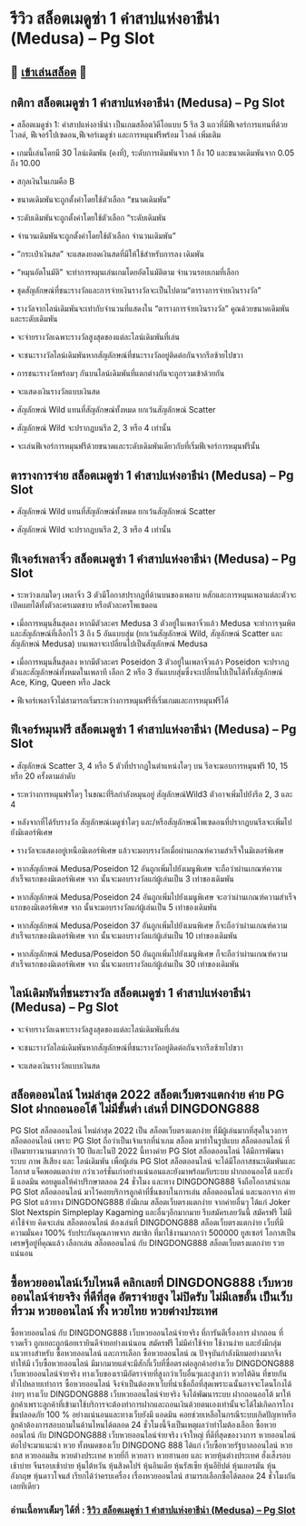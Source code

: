 # รีวิว สล็อตเมดูซ่า 1 คำสาปแห่งอาธีน่า (Medusa) – Pg Slot

## 🎰 [เข้าเล่นสล็อต](https://bit.ly/3ryTLaH) 🎰

## กติกา สล็อตเมดูซ่า 1 คำสาปแห่งอาธีน่า (Medusa) – Pg Slot

• สล็อตเมดูซ่า 1: คําสาปแห่งอาธีน่า เป็นเกมสล็อตวิดีโอแบบ 5 รีล 3 แถวที่มีฟีเจอร์การแทนที่ด้วย ไวลด์, ฟีเจอร์โปเซดอน,ฟีเจอร์เมดูซ่า และการหมุนฟรีพร้อม ไวลด์ เพิ่มเติม

• เกมนี้เล่นโดยมี 30 ไลน์เดิมพัน (คงที่), ระดับการเดิมพันจาก 1 ถึง 10 และขนาดเดิมพันจาก 0.05 ถึง 10.00

• สกุลเงินในเกมคือ B

• ขนาดเดิมพันจะถูกตั้งค่าโดยใช้ตัวเลือก “ขนาดเดิมพัน”

• ระดับเดิมพันจะถูกตั้งค่าโดยใช้ตัวเลือก “ระดับเดิมพัน

• จํานวนเดิมพันจะถูกตั้งค่าโดยใช้ตัวเลือก จํานวนเดิมพัน”

• ”กระเป๋าเงินสด” จะแสดงยอดเงินสดที่มีให้ใช้สําหรับการลง เดิมพัน

• “หมุนอัตโนมัติ” จะทําการหมุนเล่นเกมโดยอัตโนมัติตาม จํานวนรอบเกมที่เลือก

• ชุดสัญลักษณ์ที่ชนะรางวัลและการจ่ายเงินรางวัลจะเป็นไปตาม“ตารางการจ่ายเงินรางวัล”

• รางวัลจากไลน์เดิมพันจะเท่ากับจํานวนที่แสดงใน “ตารางการจ่ายเงินรางวัล” คูณด้วยขนาดเดิมพันและระดับเดิมพัน

• จะจ่ายรางวัลเฉพาะรางวัลสูงสุดของแต่ละไลน์เดิมพันที่เล่น

• จะชนะรางวัลไลน์เดิมพันหากสัญลักษณ์ที่ชนะรางวัลอยู่ติดต่อกันจากรีลซ้ายไปขวา

• การชนะรางวัลพร้อมๆ กันบนไลน์เดิมพันที่แตกต่างกันจะถูกรวมเข้าด้วยกัน

• จะแสดงเงินรางวัลแบบเงินสด

• สัญลักษณ์ Wild แทนที่สัญลักษณ์ทั้งหมด ยกเว้นสัญลักษณ์ Scatter

• สัญลักษณ์ Wild จะปรากฏบนรีล 2, 3 หรือ 4 เท่านั้น

• จะเล่นฟีเจอร์การหมุนฟรีด้วยขนาดและระดับเดิมพันเดียวกับที่เริ่มฟีเจอร์การหมุนฟรีนั้น

## ตารางการจ่าย สล็อตเมดูซ่า 1 คำสาปแห่งอาธีน่า (Medusa) – Pg Slot

• สัญลักษณ์ Wild แทนที่สัญลักษณ์ทั้งหมด ยกเว้นสัญลักษณ์ Scatter

• สัญลักษณ์ Wild จะปรากฏบนรีล 2, 3 หรือ 4 เท่านั้น

## ฟีเจอร์เพลาจิ๋ว สล็อตเมดูซ่า 1 คำสาปแห่งอาธีน่า (Medusa) – Pg Slot

• ระหว่างเกมใดๆ เพลาจิ๋ว 3 ตัวมีโอกาสปรากฏที่ด้านบนของเพลาบ หสักและการหมุนเพลาแต่ละตัวจะเปิดเผยได้ทั้งตัวละครเมตชาบ หรือตัวละครโพเซดอน

• เมื่อการหมุนสิ้นสุดลง หากมีตัวละคร Medusa 3 ตัวอยู่ในเพลาจิ๋วแล้ว Medusa จะทําการจุมพิตและสัญลักษณ์ที่เลือกไว้ 3 ถึง 5 อันแบบสุ่ม (ยกเว้นสัญลักษณ์ Wild, สัญลักษณ์ Scatter และ สัญลักษณ์ Medusa) บนเพลาจะเปลี่ยนไปเป็นสัญลักษณ์ Medusa

• เมื่อการหมุนสิ้นสุดลง หากมีตัวละคร Poseidon 3 ตัวอยู่ในเพลาจิ๋วแล้ว Poseidon จะปรากฏตัวและสัญลักษณ์ทั้งหมดในเพลาที เลือก 2 หรือ 3 ฮันแบบสุ่มซึ่งจะเปลี่ยนไปเป็นได้ทั้งสัญลักษณ์ Ace, King, Queen หรือ Jack

• ฟีเจอร์เพลาจิ๋วไม่สามารถเริ่มระหว่างการหมุนฟรีที่เริ่มเกมและการหมุนฟรีได้

## ฟีเจอร์หมุนฟรี สล็อตเมดูซ่า 1 คำสาปแห่งอาธีน่า (Medusa) – Pg Slot

• สัญลักษณ์ Scatter 3, 4 หรือ 5 ตัวที่ปรากฏในตําแหน่งใดๆ บน รีลจะมอบการหมุนฟรี 10, 15 หรือ 20 ครั้งตามลําดับ

• ระหว่างการหมุนฟรใดๆ ในขณะที่รีลกําลังหมุนอยู่ สัญลักษณ์Wild3 ตัวอาจเพิ่มไปยังรีล 2, 3 และ 4

• หลังจากที่ได้รับรางวัล สัญลักษณ์เมดูซ่าใดๆ และ/หรือสัญลักษณ์โพเซดอนที่ปรากฏบนรีลจะเพิ่มไปยังมิเตอร์พิเศษ

• รางวัลจะแสดงอยู่เหนือมิเตอร์พิเศษ แล้วจะมอบรางวัลเมื่อผ่านเกณฑ์ความสําเร็จในมิเตอร์พิเศษ

• หากสัญลักษณ์ Medusa/Poseidon 12 อันถูกเพิ่มไปยังเมนูพิเศษ จะถือว่าผ่านเกณฑ์ความสําเร็จแรกของมิเตอร์พิเศษ จาก นั้นจะมอบรางวัลแก่ผู้เล่นเป็น 3 เท่าของเดิมพัน

• หากสัญลักษณ์ Medusa/Poseidon 24 อันถูกเพิ่มไปยังเมนูพิเศษ จะอว่าผ่านเกณฑ์ความสําเร็จแรกของมิเตอร์พิเศษ จาก นั้นจะมอบรางวัลแก่ผู้เล่นเป็น 5 เท่าของเดิมพัน

• หากสัญลักษณ์ Medusa/Poseidon 37 อันถูกเพิ่มไปยังเมนพิเศษ ก็จะถือว่าผ่านเกณฑ์ความสําเร็จแรกของมิเตอร์พิเศษ จาก นั้นจะมอบรางวัลแก่ผู้เล่นเป็น 10 เท่าของเดิมพัน

• หากสัญลักษณ์ Medusa/Poseidon 50 อันถูกเพิ่มไปยังเมนูพิเศษ ก็จะถือว่าผ่านเกณฑ์ความสําเร็จแรกของมิเตอร์พิเศษ จาก นั้นจะมอบรางวัลแก่ผู้เล่นเป็น 30 เท่าของเดิมพัน

## ไลน์เดิมพันที่ชนะรางวัล สล็อตเมดูซ่า 1 คำสาปแห่งอาธีน่า (Medusa) – Pg Slot

• จะจ่ายรางวัลเฉพาะรางวัลสูงสุดของแต่ละไลน์เดิมพันที่เล่น

• จะชนะรางวัลไลน์เดิมพันหากสัญลักษณ์ที่ชนะรางวัลอยู่ติดต่อกันจากรีลซ้ายไปขวา

• จะแสดงเงินรางวัลแบบเงินสด

## สล็อตออนไลน์ ใหม่ล่าสุด 2022 สล็อตเว็บตรงแตกง่าย ค่าย PG Slot  ฝากถอนออโต้ ไม่มีขั้นต่ำ เล่นที่ DINGDONG888
PG Slot สล็อตออนไลน์ ใหม่ล่าสุด 2022 เป็น สล็อตเว็บตรงแตกง่าย ที่มีผู้เล่นมากที่สุดในวงการ สล็อตออนไลน์ เพราะ PG Slot ถือว่าเป็นเจ้าแรกที่นำเกม สล็อต มาทำในรูปแบบ สล็อตออนไลน์ ที่เปิดมายาวนานมากกว่า 10 ปีและในปี 2022 นี้ทางค่าย PG Slot สล็อตออนไลน์ ได้มีการพัฒนาระบบ ภาพ สีเสียง และ ไลน์เดิมพัน เพื่อผู้เล่น PG Slot สล็อตออนไลน์ จะได้มีโอกาสชนะเดิมพันและโอกาส แจ็คพอตแตกง่าย กว่าเวอร์ชั่นเก่าอย่างแน่นอนและยังมาพร้อมกับระบบ ฝากถอนออโต้ และยังมี แอดมิน คอยดูแลให้คำปรึกษาตลอด 24 ชั่วโมง และทาง DINGDONG888 จึงถือโอกาสนำเกม PG Slot สล็อตออนไลน์ มาไว้คอยบริการลูกค้าที่ชื่นชอบในการเล่น สล็อตออนไลน์ และนอกจาก ค่าย PG Slot แล้วทาง DINGDONG888 ยังมีเกม สล็อตเว็บตรงแตกง่าย จากค่ายอื่นๆ ได้แก่ Joker Slot Nextspin Simpleplay Kagaming และอื่นๆอีกมากมาย รีบสมัครเลยวันนี้ สมัครฟรี ไม่มีค่าใช้จ่าย คิดจะเล่น สล็อตออนไลน์ ต้องเล่นที่ DINGDONG888 สล็อตเว็บตรงแตกง่าย เว็บที่มีความมั่นคง 100% รับประกันคุณภาพจาก สมาชิก ที่มาใช้งานมากกว่า 500000 ยูสเซอร์ โอกาสเป็นเศรษฐีอยู่ที่คุณแล้ว เลือกเล่น สล็อตออนไลน์ กับ DINGDONG888 สล็อตเว็บตรงแตกง่าย รวยแน่นอน

## ซื้อหวยออนไลน์เว็บไหนดี คลิกเลยที่ DINGDONG888 เว็บหวยออนไลน์จ่ายจริง ที่ดีที่สุด อัตราจ่ายสูง ไม่ปิดรับ ไม่มีเลขอั้น เป็นเว็บที่รวม หวยออนไลน์ ทั้ง หวยไทย หวยต่างประเทศ
ซื้อหวยออนไลน์ กับ DINGDONG888 เว็บหวยออนไลน์จ่ายจริง ที่การันตีเรื่องการ ฝากถอน ที่รวดเร็ว ถูกเยอะถูกน้อยเรายินดีจ่ายอย่างแน่นอน สมัครฟรี ไม่มีค่าใช้จ่าย ใช้งานง่าย และยังมีกลุ่มแนวทางสำหรับ ซื้อหวยออนไลน์ และการเลือก ซื้อหวยออนไลน์ ณ ปัจจุบันกำลังนิยมอย่างมากจึงทำให้มี เว็บซื้อหวยออนไลน์ มีมากมายแต่จะมีสักกี่เว็บที่ซื่อตรงต่อลูกค้าอย่างเว็บ DINGDONG888 เว็บหวยออนไลน์จ่ายจริง ทางเว็บของเรามีอัตราจ่ายที่สูงกว่าเว็บอื่นๆและสูงกว่า หวยใต้ดิน ที่ขายกันทั่วไปหลายเท่าการ ซื้อหวยออนไลน์ จึงจำเป็นต้องหาเว็บที่น่าเชื่อถือที่สุดเพราะฉนั้นอาจจะโดนโกงได้ง่ายๆ ทางเว็บ DINGDONG888 เว็บหวยออนไลน์จ่ายจริง จึงได้พัฒนาระบบ ฝากถอนออโต้ มาให้ลูกค้าเพราะลูกค้าที่เข้ามาใช้บริการจะต้องทำการฝากและถอนเงินด้วยตนเองเท่านั้นจะได้ไม่เกิดการโกงขึ้นปลอดภัย 100 % อย่างแน่นอนและทางเว็บยังมี แอดมิน คอยช่วยเหลือในกรณีระบบเกิดปัญหาหรือลูกค้าต้องการสอบถามในด้านไหนได้ตลอด 24 ชั่วโมงนี้จึงเป็นเหตุผลว่าทำไมต้องเลือก ซื้อหวยออนไลน์ กับ DINGDONG888 เว็บหวยออนไลน์จ่ายจริง เจ้าใหญ่ ที่ดีที่สุดของวงการ หวยออนไลน์ ต่อไปจะมาแนะนำ หวย ทั้งหมดของเว็บ DINGDONG 888 ได้แก่ เว็บซื้อหวยรัฐบาลออนไลน์ หวยธกส หวยออมสิน หวยต่างประเทศ หวยยี่กี หวยลาว หวยฮานอย และ หวยหุ้นต่างประเทศ ฮั่งเส็งรอบเช้าบ่าย จีนรอบเช้าบ่าย หุ้นไต้หวัน หุ้นสิงคโปร์ หุ้นอินเดีย หุ้นรัสเซีย หุ้นอียิปต์ หุ้นเยอรมัน หุ้นอังกฤษ หุ้นดาวโจนส์ เรียกได้ว่าครบเครื่อง เรื่องหวยออนไลน์ สามารถเลือกซื้อได้ตลอด 24 ชั่วโมงกันเลยทีเดียว

### อ่านเนื้อหาเต็มๆ ได้ที่ : [รีวิว สล็อตเมดูซ่า 1 คำสาปแห่งอาธีน่า (Medusa) – Pg Slot](https://dingdong888.co/pg-slot/medusa/)
